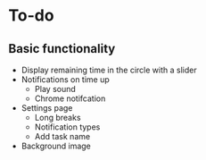# To-do

## Basic functionality
* Display remaining time in the circle with a slider
* Notifications on time up
  * Play sound
  * Chrome notifcation
* Settings page
  * Long breaks
  * Notification types
  * Add task name
* Background image
  
  
